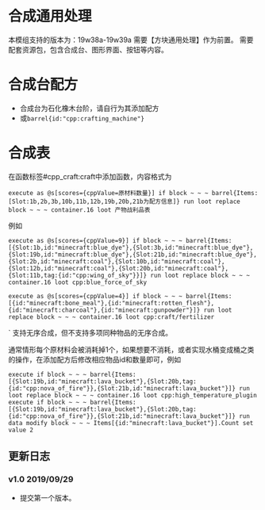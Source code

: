 # 合成通用处理
本模组支持的版本为：19w38a-19w39a
需要【方块通用处理】作为前置。
需要配套资源包，包含合成台、图形界面、按钮等内容。

# 合成台配方
+ 合成台为石化橡木台阶，请自行为其添加配方
+ 或`barrel{id:"cpp:crafting_machine"}`

# 合成表
在函数标签#cpp_craft:craft中添加函数，内容格式为
```
execute as @s[scores={cppValue=原材料数量}] if block ~ ~ ~ barrel{Items:[Slot:1b,2b,3b,10b,11b,12b,19b,20b,21b为配方信息]} run loot replace block ~ ~ ~ container.16 loot 产物战利品表
```
例如
```
execute as @s[scores={cppValue=9}] if block ~ ~ ~ barrel{Items:[{Slot:1b,id:"minecraft:blue_dye"},{Slot:3b,id:"minecraft:blue_dye"},{Slot:19b,id:"minecraft:blue_dye"},{Slot:21b,id:"minecraft:blue_dye"},{Slot:2b,id:"minecraft:coal"},{Slot:10b,id:"minecraft:coal"},{Slot:12b,id:"minecraft:coal"},{Slot:20b,id:"minecraft:coal"},{Slot:11b,tag:{id:"cpp:wing_of_sky"}}]} run loot replace block ~ ~ ~ container.16 loot cpp:blue_force_of_sky
```
```
execute as @s[scores={cppValue=4}] if block ~ ~ ~ barrel{Items:[{id:"minecraft:bone_meal"},{id:"minecraft:rotten_flesh"},{id:"minecraft:charcoal"},{id:"minecraft:gunpowder"}]} run loot replace block ~ ~ ~ container.16 loot cpp:craft/fertilizer
```
`
支持无序合成，但不支持多项同种物品的无序合成。

通常情形每个原材料会被消耗掉1个，如果想要不消耗，或者实现水桶变成桶之类的操作，在添加配方后修改相应物品id和数量即可，例如
```
execute if block ~ ~ ~ barrel{Items:[{Slot:19b,id:"minecraft:lava_bucket"},{Slot:20b,tag:{id:"cpp:nova_of_fire"}},{Slot:21b,id:"minecraft:lava_bucket"}]} run loot replace block ~ ~ ~ container.16 loot cpp:high_temperature_plugin
execute if block ~ ~ ~ barrel{Items:[{Slot:19b,id:"minecraft:lava_bucket"},{Slot:20b,tag:{id:"cpp:nova_of_fire"}},{Slot:21b,id:"minecraft:lava_bucket"}]} run data modify block ~ ~ ~ Items[{id:"minecraft:lava_bucket"}].Count set value 2
```

## 更新日志
### v1.0 2019/09/29
+ 提交第一个版本。